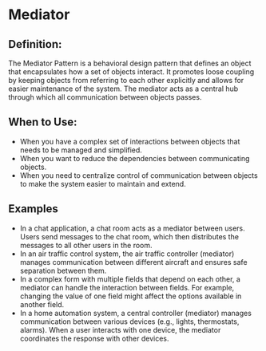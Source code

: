 # Mediator
## Definition:
The Mediator Pattern is a behavioral design pattern that defines an object that encapsulates how a set of objects interact. It promotes loose coupling by keeping objects from referring to each other explicitly and allows for easier maintenance of the system. The mediator acts as a central hub through which all communication between objects passes.
## When to Use:
- When you have a complex set of interactions between objects that needs to be managed and simplified.
- When you want to reduce the dependencies between communicating objects.
- When you need to centralize control of communication between objects to make the system easier to maintain and extend.

## Examples
- In a chat application, a chat room acts as a mediator between users. Users send messages to the chat room, which then distributes the messages to all other users in the room.
- In an air traffic control system, the air traffic controller (mediator) manages communication between different aircraft and ensures safe separation between them.
- In a complex form with multiple fields that depend on each other, a mediator can handle the interaction between fields. For example, changing the value of one field might affect the options available in another field.
- In a home automation system, a central controller (mediator) manages communication between various devices (e.g., lights, thermostats, alarms). When a user interacts with one device, the mediator coordinates the response with other devices.